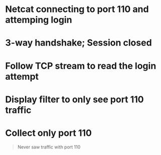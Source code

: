 # Netcat connecting to port 110 and attemping login

# 3-way handshake; Session closed

# Follow TCP stream to read the login attempt

# Display filter to only see port 110 traffic

# Collect only port 110



> Never saw traffic with port 110

